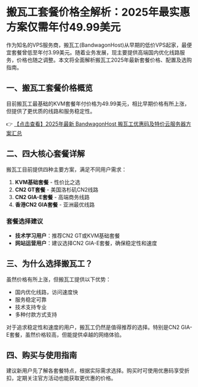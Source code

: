 # 搬瓦工套餐价格全解析：2025年最实惠方案仅需年付49.99美元

作为知名的VPS服务商，搬瓦工(BandwagonHost)从早期的低价VPS起家，最便宜套餐曾低至年付3.99美元。随着业务发展，现主要提供高端国内优化线路服务，价格也随之调整。本文将全面解析搬瓦工2025年最新套餐价格、配置及选购指南。

## 一、搬瓦工套餐价格概览

目前搬瓦工最基础的KVM套餐年付价格为49.99美元，相比早期价格有所上涨，但提供了更优质的线路和服务稳定性。

👉 [【点击查看】2025年最新 BandwagonHost 搬瓦工优惠码及特价云服务器方案汇总](https://bit.ly/banwagon)

## 二、四大核心套餐详解

搬瓦工目前提供四种主要方案，满足不同用户需求：

1. **KVM基础套餐** - 性价比之选
2. **CN2 GT套餐** - 美国洛杉矶CN2线路
3. **CN2 GIA-E套餐** - 高端商务线路
4. **香港CN2 GIA套餐** - 亚洲最优线路

### 套餐选择建议

- **技术学习用户**：推荐CN2 GT或KVM基础套餐
- **网站运营用户**：建议选择CN2 GIA-E套餐，确保稳定性和速度

## 三、为什么选择搬瓦工？

虽然价格有所上涨，但搬瓦工提供以下优势：

- 国内优化线路，访问速度快
- 服务稳定可靠
- 技术支持专业
- 多种付款方式支持

对于追求稳定性和速度的用户，搬瓦工仍然是值得推荐的选择。特别是CN2 GIA-E套餐，虽然价格较高，但能提供卓越的网络体验。

## 四、购买与使用指南

建议新用户先了解各套餐特点，根据实际需求选择。购买时可使用优惠码享受折扣，定期关注官方活动也能获取更优惠的价格。